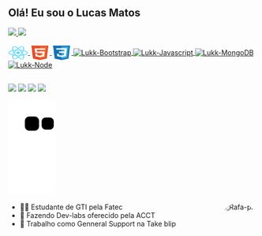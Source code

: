 ## Olá! Eu sou o Lucas Matos

<div align = "centro" >
    <a href="https://github.com/Lukksky">
  <img height="130em" src="https://github-readme-stats.vercel.app/api?username=Lukksky&show_icons=true&theme=merko&include_all_commits=true&count_private=true"/>
  <img height="150em" src="https://github-readme-stats.vercel.app/api/top-langs/?username=Lukksky&layout=compact&langs_count=7&theme=merko"/>
</div>
  
  <div style="display: inline_block"><br>
  <img align="center" alt="Lukk-React" height="30" width="40" src="https://raw.githubusercontent.com/devicons/devicon/master/icons/react/react-original.svg">
  <img align="center" alt="Lukk-HTML" height="30" width="40" src="https://raw.githubusercontent.com/devicons/devicon/master/icons/html5/html5-original.svg">
  <img align="center" alt="Lukk-CSS" height="30" width="40" src="https://raw.githubusercontent.com/devicons/devicon/master/icons/css3/css3-original.svg">
  <img align="center" alt="Lukk-Bootstrap" height="30" width="40" src="https://cdn.jsdelivr.net/gh/devicons/devicon/icons/bootstrap/bootstrap-plain.svg" />
  <img align="center" alt="Lukk-Javascript" height="30" width="40" src="https://cdn.jsdelivr.net/gh/devicons/devicon/icons/javascript/javascript-original.svg" />
  <img align="center" alt="Lukk-MongoDB" height="30" width="40" src="https://cdn.jsdelivr.net/gh/devicons/devicon/icons/mongodb/mongodb-original-wordmark.svg" />
  <img align="center" alt="Lukk-Node" height="50" width="70" src="https://cdn.jsdelivr.net/gh/devicons/devicon/icons/nodejs/nodejs-original-wordmark.svg" />
  </div>
  
  ##
  

 
<div> 
    <a href="https://www.youtube.com/channel/UCpSwNA4ezFBOrqKl2ukUP0g" target="_blank"><img src="https://img.shields.io/badge/YouTube-FF0000?style=for-the-badge&logo=youtube&logoColor=white" target="_blank"></a>
    <a href="https://www.instagram.com/luccas.matos20/" target="_blank"><img src="https://img.shields.io/badge/-Instagram-%23E4405F?style=for-the-badge&logo=instagram&logoColor=white" target="_blank"></a>
   <a href="https://discord.com/channels/@me/893282810826223648" target="_blank"><img src="https://img.shields.io/badge/Discord-7289DA?style=for-the-badge&logo=discord&logoColor=white" target="_blank"></a> 
    <a href="https://www.linkedin.com/in/lucas-matos2022" target="_blank"><img src="https://img.shields.io/badge/-LinkedIn-%230077B5?style=for-the-badge&logo=linkedin&logoColor=white" target="_blank"></a> 
 </div>
 
<div>

 
  ![Snake animation](https://github.com/rafaballerini/rafaballerini/blob/output/github-contribution-grid-snake.svg)
 
</div>

  
  
 <div>   
  <img align="right" alt="Rafa-pic" height="150" style="border-radius:50px;" src="https://i.pinimg.com/564x/7d/ec/9b/7dec9b100fcd454bd00e529248635fdd.jpg">
</div>


- 👨‍🎓 Estudante de GTI pela Fatec
- 🌱 Fazendo Dev-labs oferecido pela ACCT
- 👷 Trabalho como Genneral Support na Take blip
    
